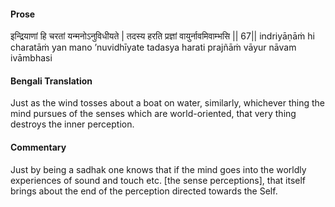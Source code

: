 #### Prose 

इन्द्रियाणां हि चरतां यन्मनोऽनुविधीयते |
तदस्य हरति प्रज्ञां वायुर्नावमिवाम्भसि || 67||
indriyāṇāṁ hi charatāṁ yan mano ’nuvidhīyate
tadasya harati prajñāṁ vāyur nāvam ivāmbhasi

 #### Bengali Translation 

Just as the wind tosses about a boat on water, similarly, whichever thing the mind pursues of the senses which are world-oriented, that very thing destroys the inner perception.

 #### Commentary 

Just by being a sadhak one knows that if the mind goes into the worldly experiences of sound and touch etc. [the sense perceptions], that itself brings about the end of the perception directed towards the Self.